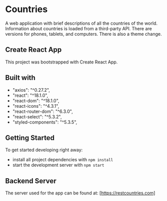 # Countries 
A web application with brief descriptions of all the countries of the world. Information about countries is loaded from a third-party API. There are versions for phones, tablets, and computers. There is also a theme change. 

## Create React App
This project was bootstrapped with Create React App.

## Built with
- "axios": "^0.27.2",
- "react": "^18.1.0",
- "react-dom": "^18.1.0",
- "react-icons": "^4.3.1",
- "react-router-dom": "^6.3.0",
- "react-select": "^5.3.2",
- "styled-components": "^5.3.5",

## Getting Started
To get started developing right away:
- install all project dependencies with ```npm install```
- start the development server with ```npm start```

## Backend Server
The server used for the app can be found at: [https://restcountries.com]
